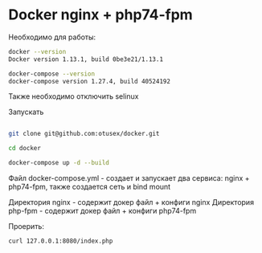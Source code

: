 # Docker nginx + php74-fpm

Необходимо для работы:

```bash
docker --version
Docker version 1.13.1, build 0be3e21/1.13.1

docker-compose --version
docker-compose version 1.27.4, build 40524192

```

Также необходимо отключить selinux

Запускать
```bash

git clone git@github.com:otusex/docker.git

cd docker

docker-compose up -d --build
```

Файл docker-compose.yml - создает и запускает два сервиса: nginx + php74-fpm,
также создается сеть и bind mount

Директория nginx - содержит докер файл + конфиги nginx
Директория php-fpm - содержит докер файл + конфиги php74-fpm


Проерить:

```bash
curl 127.0.0.1:8080/index.php
```
